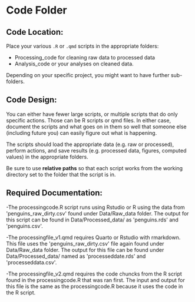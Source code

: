 # Code Folder

## Code Location:

Place your various `.R` or `.qmd` scripts in the appropriate folders:

- Processing_code for cleaning raw data to processed data
- Analysis_code or your analyses on cleaned data. 

Depending on your specific project, you might want to have further sub-folders.

## Code Design:

You can either have fewer large scripts, or multiple scripts that do only specific actions. Those can be R scripts or qmd files. In either case, document the scripts and what goes on in them so well that someone else (including future you) can easily figure out what is happening.

The scripts should load the appropriate data (e.g. raw or processed), perform actions, and save results (e.g. processed data, figures, computed values) in the appropriate folders. 

Be sure to use **relative paths** so that each script works from the working directory set to the folder that the script is in. 

## Required Documentation:

-The processingcode.R script runs using Rstudio or R using the data from 'penguins_raw_dirty.csv' found under Data/Raw_data folder. The output for this script can be
found in Data/Processed_data/ as 'penguins.rds' and 'penguins.csv'.

-The processingfile_v1.qmd requires Quarto or Rstudio with rmarkdown. This file uses the 'penguins_raw_dirty.csv' file again found under Data/Raw_data folder. The
output for this file can be found under Data/Processed_data/ named as 'processeddate.rds' and 'processeddata.csv'.

-The processingfile_v2.qmd requires the code chuncks from the R script found in the processingcode.R that was ran first. The input and output for this file is the same
as the processingcode.R because it uses the code in the R script.


